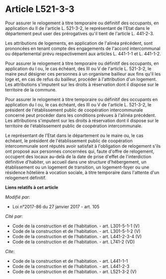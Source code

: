 # Article L521-3-3

Pour assurer le relogement à titre temporaire ou définitif des occupants, en application du II de l'article L. 521-3-2, le
représentant de l'Etat dans le département peut user des prérogatives qu'il tient de l'article L. 441-2-3. 

Les attributions de logements, en application de l'alinéa précédent, sont prononcées en tenant compte des engagements de
l'accord intercommunal ou départemental prévu respectivement aux articles L. 441-1-1 et L. 441-1-2. 

Pour assurer le relogement à titre temporaire ou définitif des occupants, en application du I ou, le cas échéant, des III ou
V de l'article L. 521-3-2, le maire peut désigner ces personnes à un organisme bailleur aux fins qu'il les loge et, en cas de
refus du bailleur, procéder à l'attribution d'un logement. Les attributions s'imputent sur les droits à réservation dont il
dispose sur le territoire de la commune. 

Pour assurer le relogement à titre temporaire ou définitif des occupants en application du I ou, le cas échéant, des III ou V
de l'article L. 521-3-2, le président de l'établissement public de coopération intercommunale concerné peut procéder dans les
conditions prévues à l'alinéa précédent. Les attributions s'imputent sur les droits à réservation dont il dispose sur le
territoire de l'établissement public de coopération intercommunale. 

Le représentant de l'Etat dans le département ou le maire ou, le cas échéant, le président de l'établissement public de
coopération intercommunale sont réputés avoir satisfait à l'obligation de relogement s'ils ont proposé aux personnes
concernées qui, faute d'offre de relogement, occupent des locaux au-delà de la date de prise d'effet de l'interdiction
définitive d'habiter, un accueil dans une structure d'hébergement, un établissement ou un logement de transition, un
logement-foyer ou une résidence hôtelière à vocation sociale, à titre temporaire dans l'attente d'un relogement définitif.

**Liens relatifs à cet article**

_Modifié par_:

  - Loi n°2017-86 du 27 janvier 2017 - art. 105

_Cité par_:

  - Code de la construction et de l'habitation. - art. L301-5-1-1 (V)
  - Code de la construction et de l'habitation. - art. L301-5-1-2 (V)
  - Code de la construction et de l'habitation. - art. L441-2-3-4 (V)
  - Code de la construction et de l'habitation. - art. L741-2 (VD)

_Cite_:

  - Code de la construction et de l'habitation. - art. L441-1-1
  - Code de la construction et de l'habitation. - art. L441-2-3
  - Code de la construction et de l'habitation. - art. L521-3-2 (V)
